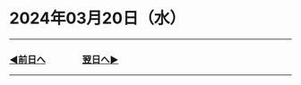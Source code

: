 # 2024年03月20日（水）

---

### [◀️前日へ](https://github.com/yuasys/chatty-journal/blob/main/2024/03/2024-03-19.md)&emsp;&emsp;&emsp;&emsp;[翌日へ▶️](https://github.com/yuasys/chatty-journal/blob/main/2024/03/2024-03-21.md)

---
